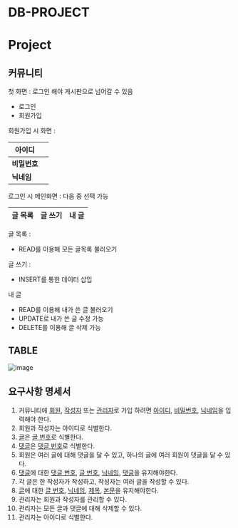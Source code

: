 # DB-PROJECT

# Project



## 커뮤니티


첫 화면 : 로그인 해야 게시판으로 넘어갈 수 있음

* 로그인
* 회원가입

회원가입 시 화면 :

| **아이디**   |      |
| ------------ | ---- |
| **비밀번호** |      |
| **닉네임**   |      |



로그인 시 메인화면 : 다음 중 선택 가능

| 글 목록 | 글 쓰기 | 내 글 |
| ------- | ------- | ----- |



글 목록 : 

* READ를 이용해 모든 글목록 불러오기

글 쓰기 : 

* INSERT를 통한 데이터 삽입

내 글

* READ를 이용해 내가 쓴 글 불러오기
* UPDATE로 내가 쓴 글 수정 가능
* DELETE를 이용해 글 삭제 가능



## TABLE


![image](https://user-images.githubusercontent.com/81346173/168541651-b97169f9-70f5-454b-97b1-c018ca5a7be1.png)


## 요구사항 명세서

1. 커뮤니티에 <u>회원</u>, <u>작성자</u> 또는 <u>관리자</u>로 가입 하려면 <u>아이디</u>, <u>비밀번호</u>, <u>닉네임</u>을 입력해야 한다.
2. 회원과 작성자는 아이디로 식별한다.
3. <u>글</u>은 <u>글 번호</u>로 식별한다.
4. <u>댓글</u>은 <u>댓글 번호</u>로 식별한다.
5. 회원은 여러 글에 대해 댓글을 달 수 있고, 하나의 글에 여러 회원이 댓글을 달 수 있다.
6. <u>댓글</u>에 대한 <u>댓글 번호</u>, <u>글 번호</u>, <u>닉네임</u>, <u>댓글</u>을 유지해야한다.
7. 각 글은 한 작성자가 작성하고, 작성자는 여러 글을 작성할 수 있다.
8. <u>글</u>에 대한 <u>글 번호</u>, <u>닉네임</u>, <u>제목</u>, <u>본문</u>을 유지해야한다.
9. 관리자는 회원과 작성자를 관리할 수 있다.
10. 관리자는 모든 글과 댓글에 대해 삭제할 수 있다.
11. 관리자는 아이디로 식별한다.




